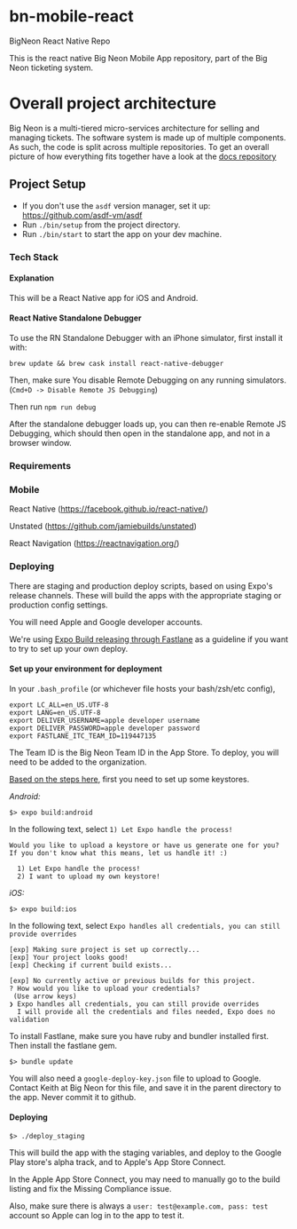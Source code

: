 # bn-mobile-react
BigNeon React Native Repo

This is the react native Big Neon Mobile App repository, part of the Big Neon ticketing system.

# Overall project architecture

Big Neon is a multi-tiered micro-services architecture for selling and managing tickets. The software system is made up
of multiple components. As such, the code is split across multiple repositories. To get an overall picture of how
everything fits together have a look at the [docs repository]( https://github.com/big-neon/docs.git)

## Project Setup

* If you don't use the `asdf` version manager, set it up: https://github.com/asdf-vm/asdf
* Run `./bin/setup` from the project directory.
* Run `./bin/start` to start the app on your dev machine.

### Tech Stack
#### Explanation
This will be a React Native app for iOS and Android.

#### React Native Standalone Debugger
To use the RN Standalone Debugger with an iPhone simulator, first install it with:

```
brew update && brew cask install react-native-debugger
```

Then, make sure You disable Remote Debugging on any running simulators.  (`Cmd+D -> Disable Remote JS Debugging`)

Then run `npm run debug`

After the standalone debugger loads up, you can then re-enable Remote JS Debugging, which should then open in the standalone app, and not in a browser window.

### Requirements

### Mobile
React Native (https://facebook.github.io/react-native/)

Unstated (https://github.com/jamiebuilds/unstated)

React Navigation (https://reactnavigation.org/)

### Deploying

There are staging and production deploy scripts, based on using Expo's release channels. These will build the apps with the appropriate staging or production config settings.

You will need Apple and Google developer accounts.

We're using [Expo Build releasing through Fastlane](https://blog.expo.io/automating-standalone-expo-app-builds-and-deployments-with-fastlane-exp-and-exptool-9b2f5ad0a2cd) as a guideline if you want to try to set up your own deploy.

#### Set up your environment for deployment

In your `.bash_profile` (or whichever file hosts your bash/zsh/etc config),

```
export LC_ALL=en_US.UTF-8
export LANG=en_US.UTF-8
export DELIVER_USERNAME=apple developer username
export DELIVER_PASSWORD=apple developer password
export FASTLANE_ITC_TEAM_ID=119447135
```
The Team ID is the Big Neon Team ID in the App Store. To deploy, you will need to be added to the organization.

[Based on the steps here](https://docs.expo.io/versions/latest/guides/building-standalone-apps.html#3-start-the-build), first you need to set up some keystores.

*Android:*

```
$> expo build:android
```

In the following text, select `1) Let Expo handle the process!`
```
Would you like to upload a keystore or have us generate one for you?
If you don't know what this means, let us handle it! :)

  1) Let Expo handle the process!
  2) I want to upload my own keystore!
```

*iOS:*

```
$> expo build:ios
```

In the following text, select `Expo handles all credentials, you can still provide overrides`
```
[exp] Making sure project is set up correctly...
[exp] Your project looks good!
[exp] Checking if current build exists...

[exp] No currently active or previous builds for this project.
? How would you like to upload your credentials?
 (Use arrow keys)
❯ Expo handles all credentials, you can still provide overrides
  I will provide all the credentials and files needed, Expo does no validation
```

To install Fastlane, make sure you have ruby and bundler installed first. Then install the fastlane gem.

```
$> bundle update
```

You will also need a `google-deploy-key.json` file to upload to Google. Contact Keith at Big Neon for this file, and save it in the parent directory to the app. Never commit it to github.

#### Deploying

```
$> ./deploy_staging
```

This will build the app with the staging variables, and deploy to the Google Play store's alpha track, and to Apple's App Store Connect.

In the Apple App Store Connect, you may need to manually go to the build listing and fix the Missing Compliance issue.

Also, make sure there is always a `user: test@example.com, pass: test` account so Apple can log in to the app to test it.

